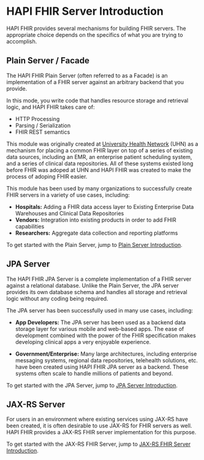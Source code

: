 # HAPI FHIR Server Introduction

HAPI FHIR provides several mechanisms for building FHIR servers. The appropriate choice depends on the specifics of what you are trying to accomplish.

## Plain Server / Facade

The HAPI FHIR Plain Server (often referred to as a Facade) is an implementation of a FHIR server against an arbitrary backend that you provide.

In this mode, you write code that handles resource storage and retrieval logic, and HAPI FHIR takes care of:

* HTTP Processing
* Parsing / Serialization
* FHIR REST semantics

This module was originally created at [University Health Network](https://uhn.ca) (UHN) as a mechanism for placing a common FHIR layer on top of a series of existing data sources, including an EMR, an enterprise patient scheduling system, and a series of clinical data repositories. All of these systems existed long before FHIR was adoped at UHN and HAPI FHIR was created to make the process of adoping FHIR easier.

This module has been used by many organizations to successfully create FHIR servers in a variety of use cases, including:

* **Hospitals:** Adding a FHIR data access layer to Existing Enterprise Data Warehouses and Clinical Data Repositories
* **Vendors:** Integration into existing products in order to add FHIR capabilities
* **Researchers:** Aggregate data collection and reporting platforms   

To get started with the Plain Server, jump to [Plain Server Introduction](./introduction.html).

## JPA Server

The HAPI FHIR JPA Server is a complete implementation of a FHIR server against a relational database. Unlike the Plain Server, the JPA server provides its own database schema and handles all storage and retrieval logic without any coding being required.

The JPA server has been successfully used in many use cases, including:

* **App Developers:** The JPA server has been used as a backend data storage layer for various mobile and web-based apps. The ease of development combined with the power of the FHIR specification makes developing clinical apps a very enjoyable experience. 

* **Government/Enterprise:** Many large architectures, including enterprise messaging systems, regional data repositories, telehealth solutions, etc. have been created using HAPI FHIR JPA server as a backend. These systems often scale to handle millions of patients and beyond. 

To get started with the JPA Server, jump to [JPA Server Introduction](/docs/server_jpa/introduction.html).
  
## JAX-RS Server

For users in an environment where existing services using JAX-RS have been created, it is often desirable to use JAX-RS for FHIR servers as well. HAPI FHIR provides a JAX-RS FHIR server implementation for this purpose.

To get started with the JAX-RS FHIR Server, jump to [JAX-RS FHIR Server Introduction](/docs/server_jaxrs/introduction.html).  
